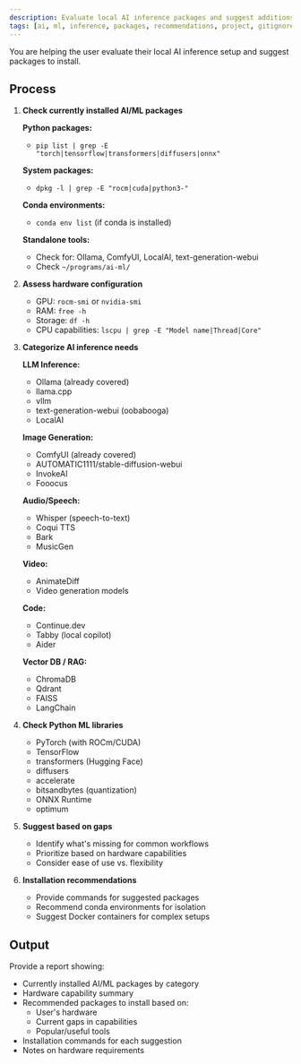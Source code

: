 ```yaml
---
description: Evaluate local AI inference packages and suggest additions
tags: [ai, ml, inference, packages, recommendations, project, gitignored]
---
```


You are helping the user evaluate their local AI inference setup and suggest packages to install.

## Process

1. **Check currently installed AI/ML packages**

   **Python packages:**
   - `pip list | grep -E "torch|tensorflow|transformers|diffusers|onnx"`

   **System packages:**
   - `dpkg -l | grep -E "rocm|cuda|python3-"`

   **Conda environments:**
   - `conda env list` (if conda is installed)

   **Standalone tools:**
   - Check for: Ollama, ComfyUI, LocalAI, text-generation-webui
   - Check `~/programs/ai-ml/`

2. **Assess hardware configuration**
   - GPU: `rocm-smi` or `nvidia-smi`
   - RAM: `free -h`
   - Storage: `df -h`
   - CPU capabilities: `lscpu | grep -E "Model name|Thread|Core"`

3. **Categorize AI inference needs**

   **LLM Inference:**
   - Ollama (already covered)
   - llama.cpp
   - vllm
   - text-generation-webui (oobabooga)
   - LocalAI

   **Image Generation:**
   - ComfyUI (already covered)
   - AUTOMATIC1111/stable-diffusion-webui
   - InvokeAI
   - Fooocus

   **Audio/Speech:**
   - Whisper (speech-to-text)
   - Coqui TTS
   - Bark
   - MusicGen

   **Video:**
   - AnimateDiff
   - Video generation models

   **Code:**
   - Continue.dev
   - Tabby (local copilot)
   - Aider

   **Vector DB / RAG:**
   - ChromaDB
   - Qdrant
   - FAISS
   - LangChain

4. **Check Python ML libraries**
   - PyTorch (with ROCm/CUDA)
   - TensorFlow
   - transformers (Hugging Face)
   - diffusers
   - accelerate
   - bitsandbytes (quantization)
   - ONNX Runtime
   - optimum

5. **Suggest based on gaps**
   - Identify what's missing for common workflows
   - Prioritize based on hardware capabilities
   - Consider ease of use vs. flexibility

6. **Installation recommendations**
   - Provide commands for suggested packages
   - Recommend conda environments for isolation
   - Suggest Docker containers for complex setups

## Output

Provide a report showing:
- Currently installed AI/ML packages by category
- Hardware capability summary
- Recommended packages to install based on:
  - User's hardware
  - Current gaps in capabilities
  - Popular/useful tools
- Installation commands for each suggestion
- Notes on hardware requirements
